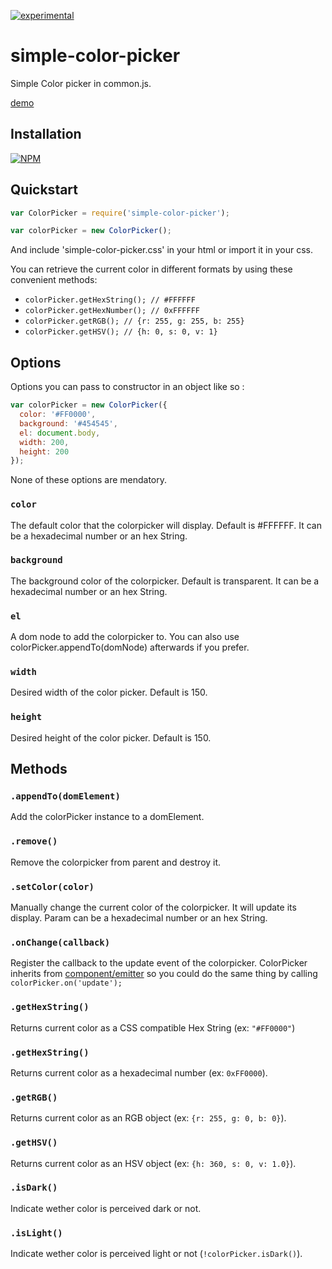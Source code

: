 [![experimental](http://badges.github.io/stability-badges/dist/experimental.svg)](http://github.com/badges/stability-badges)

# simple-color-picker

Simple Color picker in common.js.

[demo](http://superguigui.github.io/simple-color-picker)

## Installation
[![NPM](https://nodei.co/npm/simple-color-picker.png)](https://nodei.co/npm/simple-color-picker/)

## Quickstart
```javascript
var ColorPicker = require('simple-color-picker');

var colorPicker = new ColorPicker();
```

And include 'simple-color-picker.css' in your html or import it in your css.

You can retrieve the current color in different formats by using these convenient methods: 
* `colorPicker.getHexString(); // #FFFFFF`
* `colorPicker.getHexNumber(); // 0xFFFFFF`
* `colorPicker.getRGB(); // {r: 255, g: 255, b: 255}`
* `colorPicker.getHSV(); // {h: 0, s: 0, v: 1}`

## Options
Options you can pass to constructor in an object like so :
```javascript
var colorPicker = new ColorPicker({
  color: '#FF0000',
  background: '#454545',
  el: document.body,
  width: 200,
  height: 200
});
```

None of these options are mendatory.

### `color`
The default color that the colorpicker will display. Default is #FFFFFF. It can be a hexadecimal number or an hex String.

### `background`
The background color of the colorpicker. Default is transparent. It can be a hexadecimal number or an hex String.

### `el`
A dom node to add the colorpicker to. You can also use colorPicker.appendTo(domNode) afterwards if you prefer.

### `width`
Desired width of the color picker. Default is 150.

### `height`
Desired height of the color picker. Default is 150.

## Methods

### `.appendTo(domElement)`
Add the colorPicker instance to a domElement.

### `.remove()`
Remove the colorpicker from parent and destroy it.

### `.setColor(color)`
Manually change the current color of the colorpicker. It will update its display. Param can be a hexadecimal number or an hex String.

### `.onChange(callback)`
Register the callback to the update event of the colorpicker. ColorPicker inherits from [component/emitter](https://github.com/component/emitter) so you could do the same thing by calling `colorPicker.on('update');`

### `.getHexString()`
Returns current color as a CSS compatible Hex String (ex: `"#FF0000"`)

### `.getHexString()`
Returns current color as a hexadecimal number (ex: `0xFF0000`).

### `.getRGB()`
Returns current color as an RGB object (ex: `{r: 255, g: 0, b: 0}`).

### `.getHSV()`
Returns current color as an HSV object (ex: `{h: 360, s: 0, v: 1.0}`).

### `.isDark()`
Indicate wether color is perceived dark or not.

### `.isLight()`
Indicate wether color is perceived light or not (`!colorPicker.isDark()`).
